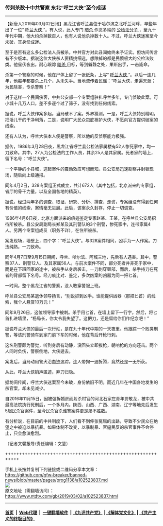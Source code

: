 ### 传刺杀数十中共警察 东北“呼兰大侠”至今成谜
------------------------

<div class="post_content">
 <p>
  【新唐人2019年03月02日讯】黑龙江省呼兰县位于哈尔滨之北呼兰河畔，早些年出了一位“
  <a href="https://www.ntdtv.com/gb/呼兰大侠.htm">
   呼兰大侠
  </a>
  ”。有人说，此人专门
  <a href="https://www.ntdtv.com/gb/暗杀.htm">
   暗杀
  </a>
  作恶多端的
  <a href="https://www.ntdtv.com/gb/公检法分子.htm">
   公检法分子
  </a>
  ，至九十年代中期，他大约杀掉数百人，也有人说他杀掉数十人。不过，呼兰大侠迷案至今未破，其身份成迷。
 </p>
 <p>
  至于是否有这么多公检法人员被杀，中共官方对此丑闻始终未予证实。但坊间传言有不少版本。据说这位大侠杀人要精挑细选，想除掉的都是民愤极大的公检法败类。他昼伏夜出，耐心跟踪
  <a href="https://www.ntdtv.com/gb/暗杀.htm">
   暗杀
  </a>
  目标，等到僻静之处，果断出手，一击毙命。
 </p>
 <p>
  杀第一个警察的时候，他在尸体上留了一张纸条，上写“
  <a href="https://www.ntdtv.com/gb/呼兰大侠.htm">
   呼兰大侠
  </a>
  ”。以后一连几年，他每年都要杀上几个，从未失手。当地流传着民谣：“呼兰大侠，走遍天涯；为民除害，专杀警察！”
 </p>
 <p>
  对于这样一个民间侠客，中共公安部一个专案组驻扎呼兰多年，专门侦破此案。可小城十几万人口，差不多逐个过了筛子，没有找到任何线索。
 </p>
 <p>
  据说，呼兰大侠作案多起，当局破不了案。外界猜测，一是，呼兰大侠特别精明，把活儿干的干净利落，二是，说明广大民众包庇袒护大侠，不愿向官方提供破案的线索。
 </p>
 <p>
  还有人认为，呼兰大侠本人便是警察，所以他的反侦察能力极强。
 </p>
 <p>
  据传，1986年3月28日夜，黑龙江省呼兰县公检法家属楼有52人惨死家中，均一刀致命。其中，27人为公检法的工作人员，其余25人是其家属。死者家的墙上，留下名号：“呼兰大侠”。
 </p>
 <p>
  一个平静的小县城，这起案件的震动效应可想而知。县公安局迅速勘察并封锁现场，随后向上级通报。
 </p>
 <p>
  同年4月2日，328专案组正式成立，共计672人（其中包括，北京派来的专家组，省厅的骨干力量，以及全国各地的精英）。
 </p>
 <p>
  据说，经过两年多的调查、取证、研究、分析、排查、走访，专案组没有得到任何有价值的线索，案情毫无进展。此后，该案永久封存，停止一切调查。
 </p>
 <p>
  1986年4月6日夜，北京方面派来的痕迹鉴定专家赵某、王某，在呼兰县公安局招待所被杀。县公安局副局长郑某及其刑警队的3个刑警，惨死家中，连带家属4人。另两个专案组成员（职务不详），在住所被杀。
 </p>
 <p>
  案发现场，墙壁上，四个字：“呼兰大侠”。与328案件相同，凶手为一人作案。刀法纯熟，一刀致命。
 </p>
 <p>
  同年4月7日至9月15日期间，呼兰、哈尔滨、阿城三地，先后有人遇害。其中，警察37人、刑警12人、及其家属56人。与前次案件不同，部分死者并非死于家中，而是在下班回家的途中，被杀手从身后袭击，一刀刺穿颈部，而后，杀手持刀在死者的背部留下名号。经刀痕比对、鉴定，多次凶案的凶器为同一把匕首。
 </p>
 <p>
  一时间，整个黑龙江省的警察，没人敢穿警服上班。
 </p>
 <p>
  呼兰县公安局某退休领导扬言，“别说抓到凶手。谁能提供凶器（那把匕首）的线索，我个人悬赏10万元！”
 </p>
 <p>
  同年9月26日，这位领导家中被刺。杀手用匕首，在墙上留下一行字，然后，将匕首扎进墙里，“杨局长，你太令我失望了。这把刀，还是留给你们作纪念吧！”
 </p>
 <p>
  据说呼兰大侠的最后一次行动，是在九十年代中期的一天夜里。他跟踪一个败类刑警，等该刑警骑车到家门前下车的时候，他在背后开枪行刺。
 </p>
 <p>
  这名刑警颇为警觉，听到身后有动静，没回头立即拔枪，朝响枪的方向还击。两个人同时负伤，警察倒地，大侠遁去。
 </p>
 <p>
  案发后，当局动用警犬沿血迹追踪，连人带狗一通折腾，竟然还是一无所获。
 </p>
 <p>
  从此，呼兰大侠销声匿迹，弃刀归隐。
 </p>
 <p>
  据坊间传闻，呼兰大侠迷案至今未破，身份依旧不明。而近几年在中国各地发生的杀官案，却未见减少。
 </p>
 <p>
  自2016年11月15日，因被强拆婚房而射杀村官的河北石家庄青年贾敬龙，被中共最高法院执行死刑后，一个多月内，陕西、山西、广西、湖南、辽宁等地先后发生5起民杀官案件，至今民杀官杀谁警案件更是屡不胜数。
 </p>
 <p>
  有分析说，在目前的中共制度下，人们看不到伸张冤屈的出路，导致不少民众在绝望之中被迫以暴抗暴。如果体制不改变，以暴制暴、官逼民反的杀官事件不会停止，只会愈演愈烈。
 </p>
 <p>
  （记者文馨报导/责任编辑：文慧）
 </p>
 <div class="single_ad">
 </div>
</div>

+++++++++++++++++++++++++++++++++++++++++++++++++++++++++++<br/><br/>
手机上长按并复制下列链接或二维码分享本文章：<br/>
https://github.com/gfw-breaker/banned-news/blob/master/pages/prog1138/a102523837.md <br/>
<a href='https://github.com/gfw-breaker/banned-news/blob/master/pages/prog1138/a102523837.md'><img src='https://github.com/gfw-breaker/banned-news/blob/master/pages/prog1138/a102523837.md.png'/></a> <br/>
原文地址（需翻墙访问）：https://www.ntdtv.com/gb/2019/03/02/a102523837.html


------------------------
#### [首页](https://github.com/gfw-breaker/banned-news/blob/master/README.md) &nbsp;|&nbsp; [Web代理](https://github.com/labour-camp/helloworld) &nbsp;|&nbsp; [一键翻墙软件](https://github.com/gfw-breaker/nogfw/blob/master/README.md) &nbsp;| [《九评共产党》](https://github.com/gfw-breaker/9ping.md/blob/master/README.md#九评之一评共产党是什么) | [《解体党文化》](https://github.com/gfw-breaker/jtdwh.md/blob/master/README.md) | [《共产主义的终极目的》](https://github.com/gfw-breaker/gczydzjmd.md/blob/master/README.md)

